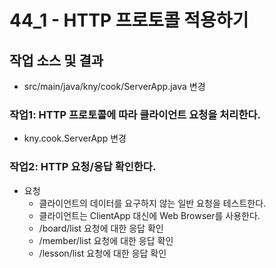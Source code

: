 # 44_1 - HTTP 프로토콜 적용하기


## 작업 소스 및 결과

- src/main/java/kny/cook/ServerApp.java 변경


### 작업1: HTTP 프로토콜에 따라 클라이언트 요청을 처리한다.

- kny.cook.ServerApp 변경

### 작업2: HTTP 요청/응답 확인한다.

- 요청
  - 클라이언트의 데이터를 요구하지 않는 일반 요청을 테스트한다.
  - 클라이언트는 ClientApp 대신에 Web Browser를 사용한다.
  - /board/list 요청에 대한 응답 확인 
  - /member/list 요청에 대한 응답 확인
  - /lesson/list 요청에 대한 응답 확인


